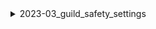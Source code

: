 <details>
<summary>2023-03_guild_safety_settings</summary>

## Filter: Server has feature COMMUNITY
```css
Treatment 1: 0 - 10000
```

</details>
